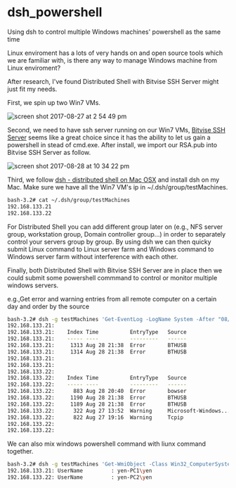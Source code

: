 # dsh_powershell
Using dsh to control multiple Windows machines' powershell as the same time

Linux enviroment has a lots of very hands on and open source tools which we are familiar with, is there any way to manage Windows machine from Linux enviroment?

After research, I've found Distributed Shell with Bitvise SSH Server might just fit my needs.

First, we spin up two Win7 VMs.

![screen shot 2017-08-27 at 2 54 49 pm](https://user-images.githubusercontent.com/5915590/29803140-88e5ae60-8c3f-11e7-9006-0ce29cb424fb.png)

Second, we need to have ssh server running on our Win7 VMs, [Bitvise SSH Server](https://www.bitvise.com/ssh-server) seems like a great choice since it has the ability to let us gain a powershell in stead of cmd.exe. After install, we import our RSA.pub into Bitvise SSH Server as follow. 

![screen shot 2017-08-28 at 10 34 22 pm](https://user-images.githubusercontent.com/5915590/29803413-3ee21fae-8c41-11e7-985c-b52afc1a2c44.png)

Third, we follow [dsh - distributed shell on Mac OSX](http://michaelmasters.blogspot.com/2009/11/dsh-distributed-shell-on-mac-osx.html) and install dsh on my Mac. Make sure we have all the Win7 VM's ip in ~/.dsh/group/testMachines. 

```bash
bash-3.2# cat ~/.dsh/group/testMachines
192.168.133.21
192.168.133.22
```

For Distributed Shell you can add different group later on (e.g., NFS server group, workstation group, Domain controller group...) in order to separately control your servers group by group. By using dsh we can then quicky submit Linux command to Linux server farm and Windows command to Windows server farm without interference with each other.

Finally, both Distributed Shell with Bitvise SSH Server are in place then we could submit some powershell commmand to control or monitor multiple windows servers.

e.g.,Get error and warning entries from all remote computer on a certain day and order by the source

```bash
bash-3.2# dsh -g testMachines 'Get-EventLog -LogName System -After "08/27/2017" -Before "08/29/2017" | Where-Object {$_.EntryType -like "Error" -or $_.EntryType -like "Warning"} | Sort-Object Source '
192.168.133.21: 
192.168.133.21:    Index Time          EntryType   Source                 InstanceID Message   
192.168.133.21:    ----- ----          ---------   ------                 ---------- -------   
192.168.133.21:     1313 Aug 28 21:38  Error       BTHUSB                 3221553158 The add...
192.168.133.21:     1314 Aug 28 21:38  Error       BTHUSB                 3221553169 The loc...
192.168.133.21: 
192.168.133.21: 
192.168.133.22: 
192.168.133.22:    Index Time          EntryType   Source                 InstanceID Message   
192.168.133.22:    ----- ----          ---------   ------                 ---------- -------   
192.168.133.22:      883 Aug 28 20:40  Error       bowser                 3221233475 The mas...
192.168.133.22:     1190 Aug 28 21:38  Error       BTHUSB                 3221553169 The loc...
192.168.133.22:     1189 Aug 28 21:38  Error       BTHUSB                 3221553158 The add...
192.168.133.22:      322 Aug 27 13:52  Warning     Microsoft-Windows...          219 The des...
192.168.133.22:      822 Aug 27 19:16  Warning     Tcpip                  2147487876 TCP/IP ...
192.168.133.22: 
192.168.133.22: 

```

We can also mix windows powershell command with liunx command together.

```bash
bash-3.2# dsh -g testMachines 'Get-WmiObject -Class Win32_ComputerSystem -Property UserName -ComputerName .' | grep -i UserName
192.168.133.21: UserName         : yen-PC1\yen
192.168.133.22: UserName         : yen-PC2\yen
```

